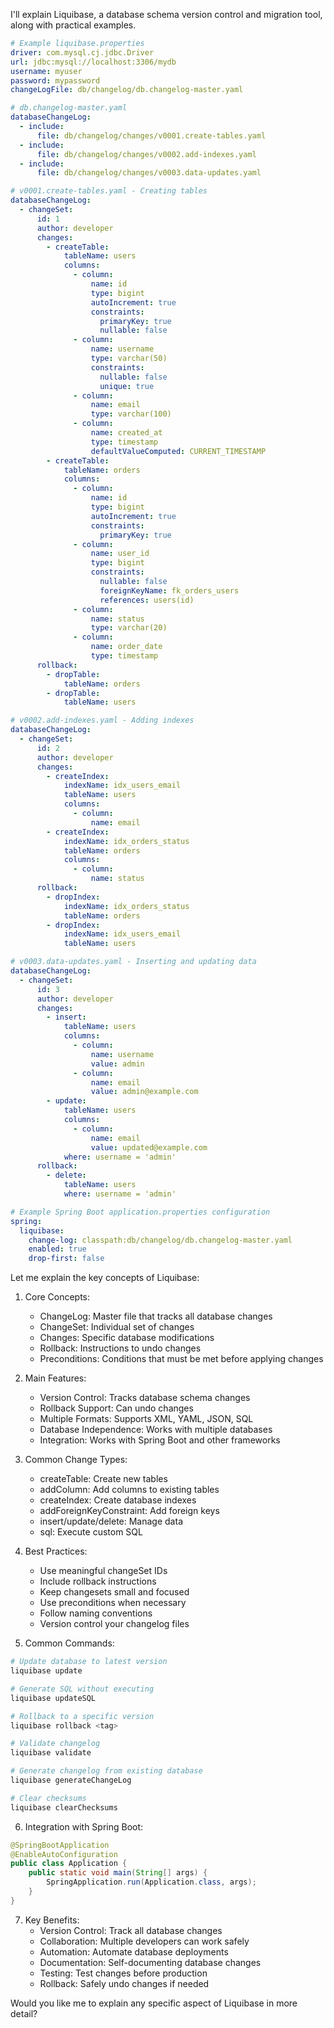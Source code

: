 I'll explain Liquibase, a database schema version control and migration tool, along with practical examples.

```yaml
# Example liquibase.properties
driver: com.mysql.cj.jdbc.Driver
url: jdbc:mysql://localhost:3306/mydb
username: myuser
password: mypassword
changeLogFile: db/changelog/db.changelog-master.yaml

# db.changelog-master.yaml
databaseChangeLog:
  - include:
      file: db/changelog/changes/v0001.create-tables.yaml
  - include:
      file: db/changelog/changes/v0002.add-indexes.yaml
  - include:
      file: db/changelog/changes/v0003.data-updates.yaml

# v0001.create-tables.yaml - Creating tables
databaseChangeLog:
  - changeSet:
      id: 1
      author: developer
      changes:
        - createTable:
            tableName: users
            columns:
              - column:
                  name: id
                  type: bigint
                  autoIncrement: true
                  constraints:
                    primaryKey: true
                    nullable: false
              - column:
                  name: username
                  type: varchar(50)
                  constraints:
                    nullable: false
                    unique: true
              - column:
                  name: email
                  type: varchar(100)
              - column:
                  name: created_at
                  type: timestamp
                  defaultValueComputed: CURRENT_TIMESTAMP
        - createTable:
            tableName: orders
            columns:
              - column:
                  name: id
                  type: bigint
                  autoIncrement: true
                  constraints:
                    primaryKey: true
              - column:
                  name: user_id
                  type: bigint
                  constraints:
                    nullable: false
                    foreignKeyName: fk_orders_users
                    references: users(id)
              - column:
                  name: status
                  type: varchar(20)
              - column:
                  name: order_date
                  type: timestamp
      rollback:
        - dropTable:
            tableName: orders
        - dropTable:
            tableName: users

# v0002.add-indexes.yaml - Adding indexes
databaseChangeLog:
  - changeSet:
      id: 2
      author: developer
      changes:
        - createIndex:
            indexName: idx_users_email
            tableName: users
            columns:
              - column:
                  name: email
        - createIndex:
            indexName: idx_orders_status
            tableName: orders
            columns:
              - column:
                  name: status
      rollback:
        - dropIndex:
            indexName: idx_orders_status
            tableName: orders
        - dropIndex:
            indexName: idx_users_email
            tableName: users

# v0003.data-updates.yaml - Inserting and updating data
databaseChangeLog:
  - changeSet:
      id: 3
      author: developer
      changes:
        - insert:
            tableName: users
            columns:
              - column:
                  name: username
                  value: admin
              - column:
                  name: email
                  value: admin@example.com
        - update:
            tableName: users
            columns:
              - column:
                  name: email
                  value: updated@example.com
            where: username = 'admin'
      rollback:
        - delete:
            tableName: users
            where: username = 'admin'

# Example Spring Boot application.properties configuration
spring:
  liquibase:
    change-log: classpath:db/changelog/db.changelog-master.yaml
    enabled: true
    drop-first: false

```

Let me explain the key concepts of Liquibase:

1. Core Concepts:
    - ChangeLog: Master file that tracks all database changes
    - ChangeSet: Individual set of changes
    - Changes: Specific database modifications
    - Rollback: Instructions to undo changes
    - Preconditions: Conditions that must be met before applying changes

2. Main Features:
    - Version Control: Tracks database schema changes
    - Rollback Support: Can undo changes
    - Multiple Formats: Supports XML, YAML, JSON, SQL
    - Database Independence: Works with multiple databases
    - Integration: Works with Spring Boot and other frameworks

3. Common Change Types:
    - createTable: Create new tables
    - addColumn: Add columns to existing tables
    - createIndex: Create database indexes
    - addForeignKeyConstraint: Add foreign keys
    - insert/update/delete: Manage data
    - sql: Execute custom SQL

4. Best Practices:
    - Use meaningful changeSet IDs
    - Include rollback instructions
    - Keep changesets small and focused
    - Use preconditions when necessary
    - Follow naming conventions
    - Version control your changelog files

5. Common Commands:
```bash
# Update database to latest version
liquibase update

# Generate SQL without executing
liquibase updateSQL

# Rollback to a specific version
liquibase rollback <tag>

# Validate changelog
liquibase validate

# Generate changelog from existing database
liquibase generateChangeLog

# Clear checksums
liquibase clearChecksums
```

6. Integration with Spring Boot:
```java
@SpringBootApplication
@EnableAutoConfiguration
public class Application {
    public static void main(String[] args) {
        SpringApplication.run(Application.class, args);
    }
}
```

7. Key Benefits:
    - Version Control: Track all database changes
    - Collaboration: Multiple developers can work safely
    - Automation: Automate database deployments
    - Documentation: Self-documenting database changes
    - Testing: Test changes before production
    - Rollback: Safely undo changes if needed

Would you like me to explain any specific aspect of Liquibase in more detail?